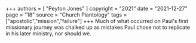 +++
authors = [
  "Peyton Jones"
]
copyright = "2021"
date = "2021-12-27"
page = "18"
source = "Church Plantology"
tags = ["apostolic","mission","failure"]
+++
Much of what occurred on Paul's first missionary journey was chalked up as mistakes Paul chose not to replicate in his later ministry, nor should we.
